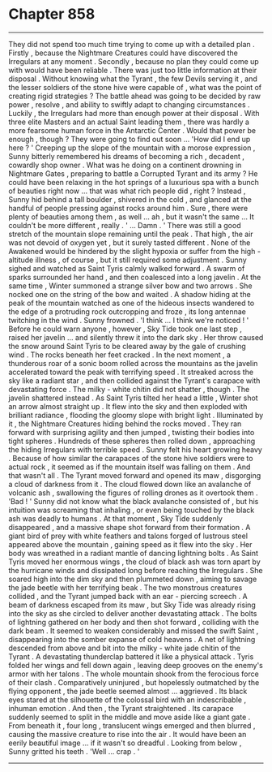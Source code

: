 
# Chapter 858


---

They did not spend too much time trying to come up with a detailed plan . Firstly , because the Nightmare Creatures could have discovered the Irregulars at any moment . Secondly , because no plan they could come up with would have been reliable .
There was just too little information at their disposal . Without knowing what the Tyrant , the few Devils serving it , and the lesser soldiers of the stone hive were capable of , what was the point of creating rigid strategies ?
The battle ahead was going to be decided by raw power , resolve , and ability to swiftly adapt to changing circumstances .
Luckily , the Irregulars had more than enough power at their disposal . With three elite Masters and an actual Saint leading them , there was hardly a more fearsome human force in the Antarctic Center .
Would that power be enough , though ?
They were going to find out soon …
'How did I end up here ? '
Creeping up the slope of the mountain with a morose expression , Sunny bitterly remembered his dreams of becoming a rich , decadent , cowardly shop owner . What was he doing on a continent drowning in Nightmare Gates , preparing to battle a Corrupted Tyrant and its army ?
He could have been relaxing in the hot springs of a luxurious spa with a bunch of beauties right now … that was what rich people did , right ?
Instead , Sunny hid behind a tall boulder , shivered in the cold , and glanced at the handful of people pressing against rocks around him . Sure , there were plenty of beauties among them , as well … ah , but it wasn't the same …
It couldn't be more different , really .
' ... Damn . '
There was still a good stretch of the mountain slope remaining until the peak . That high , the air was not devoid of oxygen yet , but it surely tasted different . None of the Awakened would be hindered by the slight hypoxia or suffer from the high - altitude illness , of course , but it still required some adjustment .
Sunny sighed and watched as Saint Tyris calmly walked forward . A swarm of sparks surrounded her hand , and then coalesced into a long javelin . At the same time , Winter summoned a strange silver bow and two arrows . She nocked one on the string of the bow and waited .
A shadow hiding at the peak of the mountain watched as one of the hideous insects wandered to the edge of a protruding rock outcropping and froze , its long antennae twitching in the wind .
Sunny frowned .
'I think … I think we're noticed ! '
Before he could warn anyone , however , Sky Tide took one last step , raised her javelin … and silently threw it into the dark sky .
Her throw caused the snow around Saint Tyris to be cleared away by the gale of crushing wind . The rocks beneath her feet cracked .
In the next moment , a thunderous roar of a sonic boom rolled across the mountains as the javelin accelerated toward the peak with terrifying speed . It streaked across the sky like a radiant star , and then collided against the Tyrant's carapace with devastating force .
The milky - white chitin did not shatter , though .
The javelin shattered instead .
As Saint Tyris tilted her head a little , Winter shot an arrow almost straight up . It flew into the sky and then exploded with brilliant radiance , flooding the gloomy slope with bright light .
Illuminated by it , the Nightmare Creatures hiding behind the rocks moved .
They ran forward with surprising agility and then jumped , twisting their bodies into tight spheres . Hundreds of these spheres then rolled down , approaching the hiding Irregulars with terrible speed .
Sunny felt his heart growing heavy .
Because of how similar the carapaces of the stone hive soldiers were to actual rock , it seemed as if the mountain itself was falling on them .
And that wasn't all .
The Tyrant moved forward and opened its maw , disgorging a cloud of darkness from it . The cloud flowed down like an avalanche of volcanic ash , swallowing the figures of rolling drones as it overtook them .
'Bad ! '
Sunny did not know what the black avalanche consisted of , but his intuition was screaming that inhaling , or even being touched by the black ash was deadly to humans .
At that moment , Sky Tide suddenly disappeared , and a massive shape shot forward from their formation . A giant bird of prey with white feathers and talons forged of lustrous steel appeared above the mountain , gaining speed as it flew into the sky . Her body was wreathed in a radiant mantle of dancing lightning bolts .
As Saint Tyris moved her enormous wings , the cloud of black ash was torn apart by the hurricane winds and dissipated long before reaching the Irregulars . She soared high into the dim sky and then plummeted down , aiming to savage the jade beetle with her terrifying beak .
The two monstrous creatures collided , and the Tyrant jumped back with an ear - piercing screech . A beam of darkness escaped from its maw , but Sky Tide was already rising into the sky as she circled to deliver another devastating attack . The bolts of lightning gathered on her body and then shot forward , colliding with the dark beam . It seemed to weaken considerably and missed the swift Saint , disappearing into the somber expanse of cold heavens .
A net of lightning descended from above and bit into the milky - white jade chitin of the Tyrant . A devastating thunderclap battered it like a physical attack . Tyris folded her wings and fell down again , leaving deep grooves on the enemy's armor with her talons . The whole mountain shook from the ferocious force of their clash .
Comparatively uninjured , but hopelessly outmatched by the flying opponent , the jade beetle seemed almost ... aggrieved .
Its black eyes stared at the silhouette of the colossal bird with an indescribable , inhuman emotion .
And then , the Tyrant straightened . Its carapace suddenly seemed to split in the middle and move aside like a giant gate .
From beneath it , four long , translucent wings emerged and then blurred , causing the massive creature to rise into the air .
It would have been an eerily beautiful image ... if it wasn't so dreadful .
Looking from below , Sunny gritted his teeth .
'Well … crap . '

---

